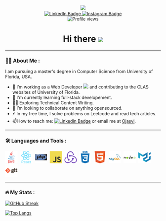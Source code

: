 <div id="header" align="center">
 <img src="https://media.giphy.com/media/RbDKaczqWovIugyJmW/giphy.gif" width="100"/>
   <div id="badges">
     <a href="https://www.linkedin.com/in/ojasvi-soni/">
       <img src="https://img.shields.io/badge/LinkedIn-blue?style=for-the-badge&logo=linkedin&logoColor=white" alt="LinkedIn Badge"/>
      </a>
      <a href="https://www.instagram.com/ojasvi20soni/">
        <img src="https://img.shields.io/badge/Instagram-pink?logo=Instagram&logoColor=white&style=for-the-badge" alt="Instagram Badge"/>
      </a>
   </div>
  <img src="https://komarev.com/ghpvc/?username=ojasvisoni&style=flat-square&color=blue" alt="Profile views"/>
  <h1>
  Hi there
  <img src="https://media.giphy.com/media/hvRJCLFzcasrR4ia7z/giphy.gif" width="30px"/>
 </h1>
 </div>
 
 ---

### :woman_technologist: About Me :
I am pursuing a master's degree in Computer Science from University of Florida, USA.
- :telescope: I’m working as a Web Developer <img src="https://media.giphy.com/media/WUlplcMpOCEmTGBtBW/giphy.gif" width="30"> and contributing to the CLAS websites of University of Florida.
- :seedling: I'm currently learning full-stack developement.
- :female_detective: Exploring Technical Content Writing.
- :eyes: I’m looking to collaborate on anything opensourced.
- :zap: In my free time, I solve problems on Leetcode and read tech articles.
- :mailbox:How to reach me: [![Linkedin Badge](https://img.shields.io/badge/-LinkedIn-blue?style=flat&logo=Linkedin&logoColor=white)](https://www.linkedin.com/in/ojasvi-soni/) or email me at <a href = "mailto: ojasvisoni20@gmail.com">Ojasvi</a>.
 
---

### :hammer_and_wrench: Languages and Tools :
<div>
  <img src="https://github.com/devicons/devicon/blob/master/icons/java/java-original-wordmark.svg" title="Java" alt="Java" width="40" height="40"/>&nbsp;
  <img src="https://github.com/devicons/devicon/blob/master/icons/react/react-original-wordmark.svg" title="React" alt="React" width="40" height="40"/>&nbsp;
  <img src="https://github.com/devicons/devicon/blob/master/icons/php/php-original.svg" title="PHP" alt="PHP " width="40" height="40"/>&nbsp;
  <img src="https://github.com/devicons/devicon/blob/master/icons/javascript/javascript-original.svg" title="JavaScript" alt="JavaScript" width="40" height="40"/>&nbsp;
  <img src="https://github.com/devicons/devicon/blob/master/icons/redux/redux-original.svg" title="Redux" alt="Redux " width="40" height="40"/>&nbsp;
  <img src="https://github.com/devicons/devicon/blob/master/icons/css3/css3-plain-wordmark.svg"  title="CSS3" alt="CSS" width="40" height="40"/>&nbsp;
  <img src="https://github.com/devicons/devicon/blob/master/icons/html5/html5-original.svg" title="HTML5" alt="HTML" width="40" height="40"/>&nbsp;
  <img src="https://github.com/devicons/devicon/blob/master/icons/mysql/mysql-original-wordmark.svg" title="MySQL"  alt="MySQL" width="40" height="40"/>&nbsp;
  <img src="https://github.com/devicons/devicon/blob/master/icons/nodejs/nodejs-original-wordmark.svg" title="NodeJS" alt="NodeJS" width="40" height="40"/>&nbsp;
  <img src="https://github.com/devicons/devicon/blob/master/icons/materialui/materialui-original.svg" title="Material UI" alt="Material UI" width="40" height="40"/>&nbsp;
  <img src="https://github.com/devicons/devicon/blob/master/icons/git/git-original-wordmark.svg" title="Git" **alt="Git" width="40" height="40"/>
</div>

---

### :fire: My Stats :
[![GitHub Streak](http://github-readme-streak-stats.herokuapp.com?user=ojasvisoni&theme=dark&background=000000)](https://git.io/streak-stats)

[![Top Langs](https://github-readme-stats.vercel.app/api/top-langs/?username=ojasvisoni&layout=compact&theme=vision-friendly-dark)](https://github.com/ojasvisoni/github-readme-stats)
